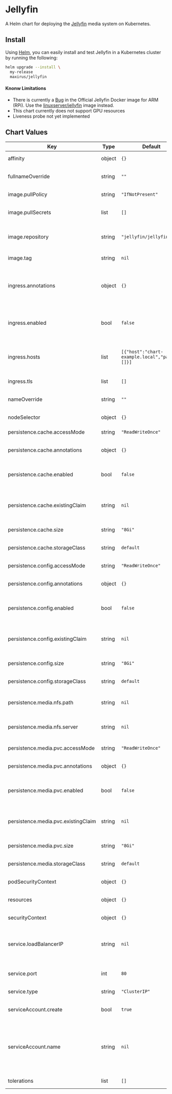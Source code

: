 Jellyfin
========

A Helm chart for deploying the [Jellyfin](https://jellyfin.org) media system on Kubernetes.

## Install

Using [Helm](https://helm.sh), you can easily install and test Jellyfin in a 
Kubernetes cluster by running the following:

```bash
helm upgrade --install \
  my-release
  maxirus/jellyfin
```

#### Knonw Limitations
- There is currently a [Bug](https://github.com/jellyfin/jellyfin/issues/2126) in the Official Jellyfin Docker image for ARM (RPi). Use the [linuxserver/jellyfin](https://hub.docker.com/r/linuxserver/jellyfin) image instead.
- This chart currently does not support GPU resources
- Liveness probe not yet implemented

## Chart Values

| Key | Type | Default | Description |
|-----|------|---------|-------------|
| affinity | object | `{}` | Set Pod affinity rules |
| fullnameOverride | string | `""` | Overrides the Full Name of resources |
| image.pullPolicy | string | `"IfNotPresent"` | Docker image pull policy |
| image.pullSecrets | list | `[]` | Secrets to use when pulling Docker images |
| image.repository | string | `"jellyfin/jellyfin"` | Docker registry/repository to pull the image from |
| image.tag | string | `nil` | Overrides the default tag used |
| ingress.annotations | object | `{}` | annotations to configure your Ingress. See your Ingress Controller's Docs for more info. |
| ingress.enabled | bool | `false` | Enables the use of an Ingress Controller to front the Service and provide HTTPS |
| ingress.hosts | list | `[{"host":"chart-example.local","paths":[]}]` | list of hosts and their paths that ingress controller should repsond to. |
| ingress.tls | list | `[]` | list of TLS configurations |
| nameOverride | string | `""` | Overrides the name of resources |
| nodeSelector | object | `{}` | Node Selector configuration |
| persistence.cache.accessMode | string | `"ReadWriteOnce"` | [access mode](https://kubernetes.io/docs/concepts/storage/persistent-volumes/#access-modes) to use for the PVC |
| persistence.cache.annotations | object | `{}` | (Optional) annotations to add to the PVC |
| persistence.cache.enabled | bool | `false` | Enables persistence for the cache directory |
| persistence.cache.existingClaim | string | `nil` |  Set to use an existing PVC instead of creating a new one. |
| persistence.cache.size | string | `"8Gi"` | ize/capacity of the PVC |
| persistence.cache.storageClass | string | `default` | (Optional) StorageClass to use for the PVC |
| persistence.config.accessMode | string | `"ReadWriteOnce"` | [access mode](https://kubernetes.io/docs/concepts/storage/persistent-volumes/#access-modes) to use for the PVC |
| persistence.config.annotations | object | `{}` | (Optional) annotations to add to the PVC |
| persistence.config.enabled | bool | `false` | Enables persistence for the config directory |
| persistence.config.existingClaim | string | `nil` | Set to use an existing PVC instead of creating a new one. |
| persistence.config.size | string | `"8Gi"` | size/capacity of the PVC |
| persistence.config.storageClass | string | `default` | (Optional) StorageClass to use for the PVC |
| persistence.media.nfs.path | string | `nil` | Path of NFS Share to mount for Media |
| persistence.media.nfs.server | string | `nil` | Host or IP address of the NFS Share to mount for Media |
| persistence.media.pvc.accessMode | string | `"ReadWriteOnce"` | [access mode](https://kubernetes.io/docs/concepts/storage/persistent-volumes/#access-modes) to use for the PVC |
| persistence.media.pvc.annotations | object | `{}` | (Optional) annotations to add to the PVC |
| persistence.media.pvc.enabled | bool | `false` | Enables persistence of for the media directory |
| persistence.media.pvc.existingClaim | string | `nil` | Set to use an existing PVC instead of creating a new one. |
| persistence.media.pvc.size | string | `"8Gi"` | size/capacity of the PVC |
| persistence.media.storageClass | string | `default` | (Optional) StorageClass to use for the PVC |
| podSecurityContext | object | `{}` | Set Pod security contexts |
| resources | object | `{}` | Set resource limits/requests for the Pod(s) |
| securityContext | object | `{}` | Set Security Context |
| service.loadBalancerIP | string | `nil` | Set specific IP address for LoadBalancer. `service.type` must be set to `LoadBalancer` |
| service.port | int | `80` | Port the Service should communicate on |
| service.type | string | `"ClusterIP"` | Type of Service to use |
| serviceAccount.create | bool | `true` | Specifies whether a service account should be created |
| serviceAccount.name | string | `nil` | name of the service account to use. If not set and create is true, a name is generated using the fullname template |
| tolerations | list | `[]` | Node toleration configuration |
